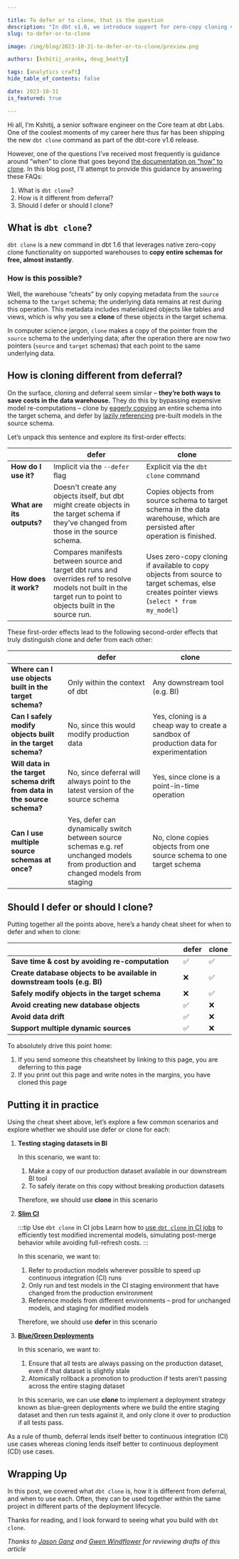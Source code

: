 ```yaml
---

title: To defer or to clone, that is the question
description: "In dbt v1.6, we introduce support for zero-copy cloning via the new dbt clone command. In this blog post, Kshitij will cover what clone is, how it is different from deferral, and when to use each."
slug: to-defer-or-to-clone

image: /img/blog/2023-10-31-to-defer-or-to-clone/preview.png

authors: [kshitij_aranke, doug_beatty]

tags: [analytics craft]
hide_table_of_contents: false

date: 2023-10-31
is_featured: true

---
```


Hi all, I’m Kshitij, a senior software engineer on the Core team at dbt Labs.
One of the coolest moments of my career here thus far has been shipping the new `dbt clone` command as part of the dbt-core v1.6 release.

However, one of the questions I’ve received most frequently is guidance around “when” to clone that goes beyond [the documentation on “how” to clone](https://docs.getdbt.com/reference/commands/clone).
In this blog post, I’ll attempt to provide this guidance by answering these FAQs:

1. What is `dbt clone`?
2. How is it different from deferral?
3. Should I defer or should I clone?
<!--truncate-->
## What is `dbt clone`?

`dbt clone` is a new command in dbt 1.6 that leverages native zero-copy clone functionality on supported warehouses to **copy entire schemas for free, almost instantly**.

### How is this possible?

Well, the warehouse “cheats” by only copying metadata from the `source` schema to the `target` schema; the underlying data remains at rest during this operation. 
This metadata includes materialized objects like tables and views, which is why you see a **clone** of these objects in the target schema.

In computer science jargon, `clone` makes a copy of the pointer from the `source` schema to the underlying data; after the operation there are now two pointers (`source` and `target` schemas) that each point to the same underlying data.

## How is cloning different from deferral?

On the surface, cloning and deferral seem similar – **they’re both ways to save costs in the data warehouse.**
They do this by bypassing expensive model re-computations – clone by [eagerly copying](https://en.wikipedia.org/wiki/Evaluation_strategy#Eager_evaluation) an entire schema into the target schema, and defer by [lazily referencing](https://en.wikipedia.org/wiki/Lazy_evaluation) pre-built models in the source schema.

Let’s unpack this sentence and explore its first-order effects:

|                           | defer                                                                                                                                                              | clone                                                                                                                                    |
|---------------------------|--------------------------------------------------------------------------------------------------------------------------------------------------------------------|------------------------------------------------------------------------------------------------------------------------------------------|
| **How do I use it?**      | Implicit via the `--defer` flag                                                                                                                                    | Explicit via the `dbt clone` command                                                                                                     |
| **What are its outputs?** | Doesn't create any objects itself, but dbt might create objects in the target schema if they’ve changed from those in the source schema.                           | Copies objects from source schema to target schema in the data warehouse, which are persisted after operation is finished.               |
| **How does it work?**     | Compares manifests between source and target dbt runs and overrides ref to resolve models not built in the target run to point to objects built in the source run. | Uses zero-copy cloning if available to copy objects from source to target schemas, else creates pointer views (`select * from my_model`) |

These first-order effects lead to the following second-order effects that truly distinguish clone and defer from each other:

|                                                                          | defer                                                                                                                              | clone                                                                                  |
|--------------------------------------------------------------------------|------------------------------------------------------------------------------------------------------------------------------------|----------------------------------------------------------------------------------------|
| **Where can I use objects built in the target schema?**                  | Only within the context of dbt                                                                                                     | Any downstream tool (e.g. BI)                                                          |
| **Can I safely modify objects built in the target schema?**              | No, since this would modify production data                                                                                        | Yes, cloning is a cheap way to create a sandbox of production data for experimentation |
| **Will data in the target schema drift from data in the source schema?** | No, since deferral will always point to the latest version of the source schema                                                    | Yes, since clone is a point-in-time operation                                          |
| **Can I use multiple source schemas at once?**                           | Yes, defer can dynamically switch between source schemas e.g. ref unchanged models from production and changed models from staging | No, clone copies objects from one source schema to one target schema                   |

## Should I defer or should I clone?

Putting together all the points above, here’s a handy cheat sheet for when to defer and when to clone:

|                                                                           | defer | clone |
|---------------------------------------------------------------------------|-------|-------|
| **Save time & cost by avoiding re-computation**                           | ✅     | ✅     |
| **Create database objects to be available in downstream tools (e.g. BI)** | ❌     | ✅     |
| **Safely modify objects in the target schema**                            | ❌     | ✅     |
| **Avoid creating new database objects**                                   | ✅     | ❌     |
| **Avoid data drift**                                                      | ✅     | ❌     |
| **Support multiple dynamic sources**                                      | ✅     | ❌     |

To absolutely drive this point home:

1. If you send someone this cheatsheet by linking to this page, you are deferring to this page
2. If you print out this page and write notes in the margins, you have cloned this page

## Putting it in practice

Using the cheat sheet above, let’s explore a few common scenarios and explore whether we should use defer or clone for each:

1. **Testing staging datasets in BI**

    In this scenario, we want to:
    1. Make a copy of our production dataset available in our downstream BI tool
    2. To safely iterate on this copy without breaking production datasets
    
    Therefore, we should use **clone** in this scenario
    
2. **[Slim CI](https://discourse.getdbt.com/t/how-we-sped-up-our-ci-runs-by-10x-using-slim-ci/2603)**

   :::tip Use `dbt clone` in CI jobs
   Learn how to [use `dbt clone` in CI jobs](/best-practices/clone-incremental-models) to efficiently test modified incremental models, simulating post-merge behavior while avoiding full-refresh costs.
   :::

    In this scenario, we want to:
    1. Refer to production models wherever possible to speed up continuous integration (CI) runs
    2. Only run and test models in the CI staging environment that have changed from the production environment
    3. Reference models from different environments – prod for unchanged models, and staging for modified models
    
    Therefore, we should use **defer** in this scenario
    
3. **[Blue/Green Deployments](https://discourse.getdbt.com/t/performing-a-blue-green-deploy-of-your-dbt-project-on-snowflake/1349)**

    In this scenario, we want to:
    1. Ensure that all tests are always passing on the production dataset, even if that dataset is slightly stale
    2. Atomically rollback a promotion to production if tests aren’t passing across the entire staging dataset
    
    In this scenario, we can use **clone** to implement a deployment strategy known as blue-green deployments where we build the entire staging dataset and then run tests against it, and only clone it over to production if all tests pass.
    

As a rule of thumb, deferral lends itself better to continuous integration (CI) use cases whereas cloning lends itself better to continuous deployment (CD) use cases.

## Wrapping Up

In this post, we covered what `dbt clone` is, how it is different from deferral, and when to use each. Often, they can be used together within the same project in different parts of the deployment lifecycle. 

Thanks for reading, and I look forward to seeing what you build with `dbt clone`.

*Thanks to [Jason Ganz](https://docs.getdbt.com/author/jason_ganz) and [Gwen Windflower](https://www.linkedin.com/in/gwenwindflower/) for reviewing drafts of this article*
